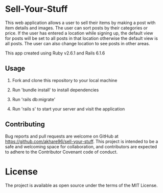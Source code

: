 # Sell-Your-Stuff

This web application allows a user to sell their items by making a post with item details and images.  The user can sort posts by their categories or price.  If the user has entered a location while signing up, the default view for posts will be set to all posts in that location otherwise the default view is all posts. The user can also change location to see posts in other areas.

This app created using Ruby v2.6.1 and Rails 6.1.6

## Usage

1. Fork and clone this repository to your local machine

2. Run 'bundle install' to install dependencies

3. Run 'rails db:migrate'

4. Run 'rails s' to start your server and visit the application

## Contributing

Bug reports and pull requests are welcome on GitHub at https://github.com/akhare96/sell-your-stuff. This project is intended to be a safe and welcoming space for collaboration, and contributors are expected to adhere to the Contributor Covenant code of conduct.

# License

The project is available as open source under the terms of the MIT License.
